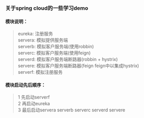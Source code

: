 ### 关于spring cloud的一些学习demo

#### 模块说明：  
>eureka: 注册服务  
>servera: 模拟提供服务端  
>serverb: 模拟客户服务端(使用robbin)  
>serverc: 模拟客户服务端(使用feign)  
>serverd: 模拟客户服务端断路器(robbin + hystrix)  
>servere: 模拟客户服务端断路器(feign feign中以集成hystrix)  
>serverf: 模拟注册服务

#### 模块启动先后顺序：  
>1 先启动serverf  
>2 再启动eureka  
>3 最后启动servera serverb serverc serverd servere
